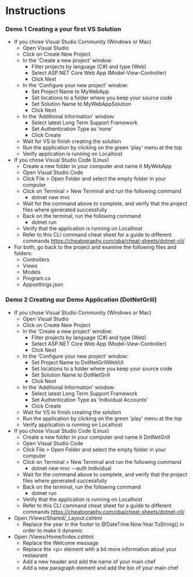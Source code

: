 # Instructions

### Demo 1 Creating a your first VS Solution

- If you chose Visual Studio Community (Windows or Mac)
    - Open Visual Studio
    - Click on Create New Project
    - In the 'Create a new project' window:
        - Filter projects by language (C#) and type (Web)
        - Select ASP.NET Core Web App (Model-View-Controller)
        - Click Next
    - In the 'Configure your new project' window:
        - Set Project Name to MyWebApp
        - Set locations to a folder where you keep your source code
        - Set Solution Name to MyWebAppSolution
        - Click Next
    - In the 'Additional Information' window:
        - Select latest Long Term Support Framework
        - Set Authentication Type as 'none'
        - Click Create
    - Wait for VS to finish creating the solution
    - Run the application by clicking on the green 'play' menu at the top
    - Verify application is running on Localhost
- If you chose Visual Studio Code (Linux)
    - Create a new folder in your computer and name it MyWebApp
    - Open Visual Studio Code
    - Click File > Open Folder and select the empty folder in your computer
    - Click on Terminal > New Terminal and run the following command
        - dotnet new mvc
    - Wait for the command above to complete, and verify that the project files where generated successfully
    - Back on the terminal, run the following command
        - dotnet run
    - Verify that the application is running on Localhost
    - Refer to this CLI command cheat sheet for a guide to different commands https://cheatography.com/oba/cheat-sheets/dotnet-cli/
- For both, go back to the project and examine the following files and folders:
    - Controllers
    - Views
    - Models
    - Program.cs
    - Appsettings.json

### Demo 2 Creating our Demo Application (DotNetGrill)

- If you chose Visual Studio Community (Windows or Mac)
    - Open Visual Studio
    - Click on Create New Project
    - In the 'Create a new project' window:
        - Filter projects by language (C#) and type (Web)
        - Select ASP.NET Core Web App (Model-View-Controller)
        - Click Next
    - In the 'Configure your new project' window:
        - Set Project Name to DotNetGrillWebUI
        - Set locations to a folder where you keep your source code
        - Set Solution Name to DotNetGrill
        - Click Next
    - In the 'Additional Information' window:
        - Select latest Long Term Support Framework
        - Set Authentication Type as 'Individual Accounts'
        - Click Create
    - Wait for VS to finish creating the solution
    - Run the application by clicking on the green 'play' menu at the top
    - Verify application is running on Localhost
- If you chose Visual Studio Code (Linux)
    - Create a new folder in your computer and name it DotNetGrill
    - Open Visual Studio Code
    - Click File > Open Folder and select the empty folder in your computer
    - Click on Terminal > New Terminal and run the following command
        - dotnet new mvc --auth Individual
    - Wait for the command above to complete, and verify that the project files where generated successfully
    - Back on the terminal, run the following command
        - dotnet run
    - Verify that the application is running on Localhost
    - Refer to this CLI command cheat sheet for a guide to different commands https://cheatography.com/oba/cheat-sheets/dotnet-cli/
- Open /Views/Shared/_Layout.cshtml
    - Replace the year in the footer to @DateTime.Now.Year.ToString() in order to make it dynamic
- Open /Views/Home/Index.cshtml
    - Replace the Welcome message
    - Replace the \<p> element with a bit more information about your restaurant
    - Add a new header and add the name of your main chef
    - Add a new paragraph element and add the bio of your main chef
